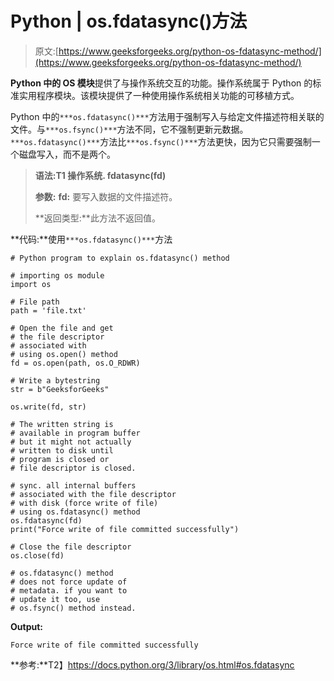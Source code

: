 # Python | os.fdatasync()方法

> 原文:[https://www.geeksforgeeks.org/python-os-fdatasync-method/](https://www.geeksforgeeks.org/python-os-fdatasync-method/)

**Python 中的 OS 模块**提供了与操作系统交互的功能。操作系统属于 Python 的标准实用程序模块。该模块提供了一种使用操作系统相关功能的可移植方式。

Python 中的`***os.fdatasync()***`方法用于强制写入与给定文件描述符相关联的文件。与`***os.fsync()***`方法不同，它不强制更新元数据。
`***os.fdatasync()***`方法比`***os.fsync()***`方法更快，因为它只需要强制一个磁盘写入，而不是两个。

> **语法:T1 操作系统. fdatasync(fd)**
> 
> **参数:**
> **fd:** 要写入数据的文件描述符。
> 
> **返回类型:**此方法不返回值。

**代码:**使用`***os.fdatasync()***`方法

```
# Python program to explain os.fdatasync() method 

# importing os module 
import os

# File path
path = 'file.txt'

# Open the file and get
# the file descriptor 
# associated with 
# using os.open() method
fd = os.open(path, os.O_RDWR)

# Write a bytestring
str = b"GeeksforGeeks" 

os.write(fd, str)

# The written string is
# available in program buffer
# but it might not actually 
# written to disk until
# program is closed or 
# file descriptor is closed. 

# sync. all internal buffers
# associated with the file descriptor
# with disk (force write of file)
# using os.fdatasync() method
os.fdatasync(fd)
print("Force write of file committed successfully")

# Close the file descriptor 
os.close(fd)

# os.fdatasync() method
# does not force update of
# metadata. if you want to 
# update it too, use
# os.fsync() method instead. 
```

**Output:**

```
Force write of file committed successfully

```

**参考:**T2】https://docs.python.org/3/library/os.html#os.fdatasync